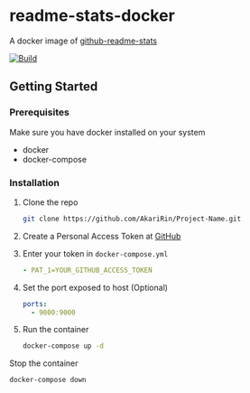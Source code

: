 # readme-stats-docker
A docker image of [github-readme-stats](https://github.com/anuraghazra/github-readme-stats)

[![Build](https://github.com/AkariRin/readme-stats-docker/actions/workflows/publish.yml/badge.svg)](https://github.com/AkariRin/readme-stats-docker/actions/workflows/publish.yml)

## Getting Started

### Prerequisites

Make sure you have docker installed on your system
* docker
* docker-compose

### Installation

1. Clone the repo
   ```sh
   git clone https://github.com/AkariRin/Project-Name.git
   ```
2. Create a Personal Access Token at [GitHub](https://github.com/settings/tokens/new)

3. Enter your token in `docker-compose.yml`
   ```yaml
   - PAT_1=YOUR_GITHUB_ACCESS_TOKEN
   ```
4. Set the port exposed to host (Optional)
   ```yaml
   ports:
   	 - 9000:9000
   ```
   
5. Run the container
   ```sh
   docker-compose up -d
   ```
Stop the container
```sh
docker-compose down
```
